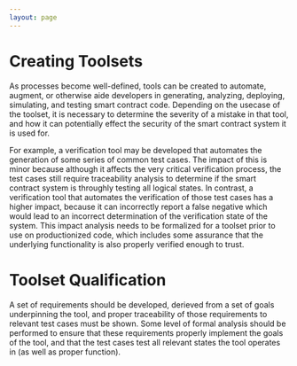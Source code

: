 ```yaml
---
layout: page
---
```


# Creating Toolsets
As processes become well-defined, tools can be created to automate, augment, or otherwise aide
developers in generating, analyzing, deploying, simulating, and testing smart contract code.
Depending on the usecase of the toolset, it is necessary to determine the severity of a mistake in
that tool, and how it can potentially effect the security of the smart contract system it is used for.

For example, a verification tool may be developed that automates the generation of some series of common test cases.
The impact of this is minor because although it affects the very critical verification process, the test cases
still require traceability analysis to determine if the smart contract system is throughly testing all logical states.
In contrast, a verification tool that automates the verification of those test cases has a higher impact, because it
can incorrectly report a false negative which would lead to an incorrect determination of the verification state
of the system. This impact analysis needs to be formalized for a toolset prior to use on productionized code,
which includes some assurance that the underlying functionality is also properly verified enough to trust.

# Toolset Qualification
A set of requirements should be developed, derieved from a set of goals underpinning the tool,
and proper traceability of those requirements to relevant test cases must be shown. Some level of formal
analysis should be performed to ensure that these requirements properly implement the goals of the tool,
and that the test cases test all relevant states the tool operates in (as well as proper function).
